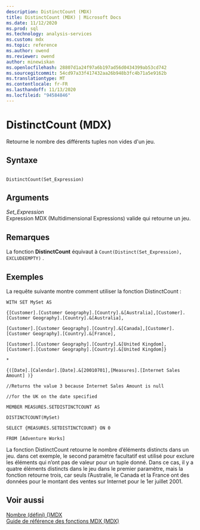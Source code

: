 ```yaml
---
description: DistinctCount (MDX)
title: DistinctCount (MDX) | Microsoft Docs
ms.date: 11/12/2020
ms.prod: sql
ms.technology: analysis-services
ms.custom: mdx
ms.topic: reference
ms.author: owend
ms.reviewer: owend
author: minewiskan
ms.openlocfilehash: 28807d1a24f97a6b197ad56d0434399ab53cd742
ms.sourcegitcommit: 54cd97a33f417432aa26b948b3fc4b71a5e9162b
ms.translationtype: MT
ms.contentlocale: fr-FR
ms.lasthandoff: 11/13/2020
ms.locfileid: "94584846"
---
```

# <a name="distinctcount-mdx"></a>DistinctCount (MDX)


  Retourne le nombre des différents tuples non vides d'un jeu.  
  
## <a name="syntax"></a>Syntaxe  
  
```  
  
DistinctCount(Set_Expression)  
```  
  
## <a name="arguments"></a>Arguments  
 *Set_Expression*  
 Expression MDX (Multidimensional Expressions) valide qui retourne un jeu.  
  
## <a name="remarks"></a>Remarques  
 La fonction **DistinctCount** équivaut à `Count(Distinct(Set_Expression), EXCLUDEEMPTY)` .  
  
## <a name="examples"></a>Exemples  
 La requête suivante montre comment utiliser la fonction DistinctCount :  
  
 `WITH SET MySet AS`  
  
 `{[Customer].[Customer Geography].[Country].&[Australia],[Customer].[Customer Geography].[Country].&[Australia],`  
  
 `[Customer].[Customer Geography].[Country].&[Canada],[Customer].[Customer Geography].[Country].&[France],`  
  
 `[Customer].[Customer Geography].[Country].&[United Kingdom],[Customer].[Customer Geography].[Country].&[United Kingdom]}`  
  
 `*`  
  
 `{([Date].[Calendar].[Date].&[20010701],[Measures].[Internet Sales Amount] )}`  
  
 `//Returns the value 3 because Internet Sales Amount is null`  
  
 `//for the UK on the date specified`  
  
 `MEMBER MEASURES.SETDISTINCTCOUNT AS`  
  
 `DISTINCTCOUNT(MySet)`  
  
 `SELECT {MEASURES.SETDISTINCTCOUNT} ON 0`  
  
 `FROM [Adventure Works]`  
 
La fonction DistinctCount retourne le nombre d’éléments distincts dans un jeu. dans cet exemple, le second paramètre facultatif est utilisé pour exclure les éléments qui n’ont pas de valeur pour un tuple donné. Dans ce cas, il y a quatre éléments distincts dans le jeu dans le premier paramètre, mais la fonction retourne trois, car seuls l’Australie, le Canada et la France ont des données pour le montant des ventes sur Internet pour le 1er juillet 2001.
 
## <a name="see-also"></a>Voir aussi  
 [Nombre &#40;défini&#41; &#40;&#41;MDX ](../mdx/count-set-mdx.md)   
 [Guide de référence des fonctions MDX &#40;MDX&#41;](../mdx/mdx-function-reference-mdx.md)  
  
  
